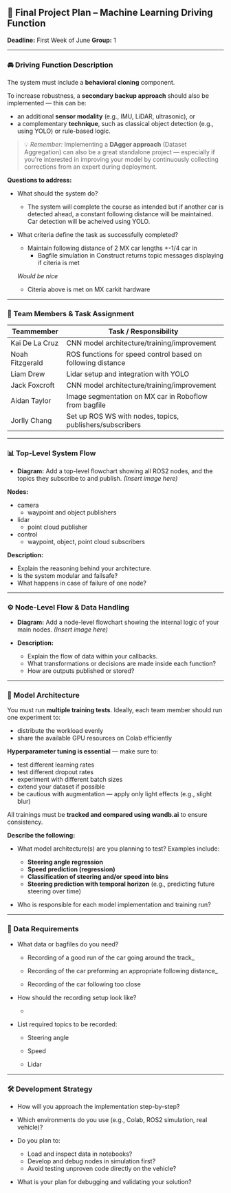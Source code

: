 ## 🏁 Final Project Plan – Machine Learning Driving Function

**Deadline:** First Week of June
**Group:** 1

---

### 🚘 Driving Function Description

The system must include a **behavioral cloning** component.

To increase robustness, a **secondary backup approach** should also be implemented — this can be:

* an additional **sensor modality** (e.g., IMU, LiDAR, ultrasonic), or
* a complementary **technique**, such as classical object detection (e.g., using YOLO) or rule-based logic.

> 💡 *Remember:* Implementing a **DAgger approach** (Dataset Aggregation) can also be a great standalone project — especially if you're interested in improving your model by continuously collecting corrections from an expert during deployment.

**Questions to address:**

* What should the system do?

  * The system will complete the course as intended but if another car is detected 
  ahead, a constant following distance will be maintained. Car detection will be 
  acheived using YOLO.



* What criteria define the task as successfully completed?

  * Maintain following distance of 2 MX car lengths +-1/4 car in
    * Bagfile simulation in Construct returns topic messages displaying if 
      citeria is met 
  
  _Would be nice_ 
  
  * Citeria above is met on MX carkit hardware


---

### 👥 Team Members & Task Assignment

| Teammember | Task / Responsibility |
| ---------- | --------------------- |
| Kai De La Cruz  | CNN model architecture/training/improvement |
| Noah Fitzgerald | ROS functions for speed control based on following distance |
| Liam Drew       | Lidar setup and integration with YOLO |
| Jack Foxcroft   | CNN model architecture/training/improvement |
| Aidan Taylor    | Image segmentation on MX car in Roboflow from bagfile |
| Jorlly Chang    | Set up ROS WS with nodes, topics, publishers/subscribers |


---

### 📊 Top-Level System Flow

* **Diagram:** Add a top-level flowchart showing all ROS2 nodes, and the topics they subscribe to and publish.
  *(Insert image here)*

**Nodes:**
 * camera
    * waypoint and object publishers
 * lidar
    * point cloud publisher
 * control
    * waypoint, object, point cloud subscribers


**Description:**

  * Explain the reasoning behind your architecture.
  * Is the system modular and failsafe?
  * What happens in case of failure of one node?

---

### ⚙️ Node-Level Flow & Data Handling

* **Diagram:** Add a node-level flowchart showing the internal logic of your main nodes.
  *(Insert image here)*
* **Description:**

  * Explain the flow of data within your callbacks.
  * What transformations or decisions are made inside each function?
  * How are outputs published or stored?


---

### 🧠 Model Architecture

You must run **multiple training tests**. Ideally, each team member should run one experiment to:

* distribute the workload evenly
* share the available GPU resources on Colab efficiently

**Hyperparameter tuning is essential** — make sure to:

* test different learning rates
* test different dropout rates
* experiment with different batch sizes
* extend your dataset if possible
* be cautious with augmentation — apply only light effects (e.g., slight blur)

All trainings must be **tracked and compared using wandb.ai** to ensure consistency.

**Describe the following:**

* What model architecture(s) are you planning to test?
  Examples include:

  * **Steering angle regression**
  * **Speed prediction (regression)**
  * **Classification of steering and/or speed into bins**
  * **Steering prediction with temporal horizon** (e.g., predicting future steering over time)

* Who is responsible for each model implementation and training run?


---


### 🎥 Data Requirements

* What data or bagfiles do you need?

  * Recording of a good run of the car going around the track_

  * Recording of the car preforming an appropriate following distance_

  * Recording of the car following too close

* How should the recording setup look like?

  *

* List required topics to be recorded:

  * Steering angle

  * Speed

  * Lidar

---

### 🛠️ Development Strategy

* How will you approach the implementation step-by-step?
* Which environments do you use (e.g., Colab, ROS2 simulation, real vehicle)?
* Do you plan to:

  * Load and inspect data in notebooks?
  * Develop and debug nodes in simulation first?
  * Avoid testing unproven code directly on the vehicle?
* What is your plan for debugging and validating your solution?

